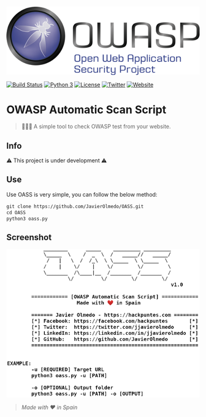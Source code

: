 ![logo](https://raw.githubusercontent.com/JavierOlmedo/OASS/master/img/owasp-logo.png)

[![Build Status](https://api.travis-ci.org/JavierOlmedo/OASS.svg?branch=master)](https://travis-ci.org/JavierOlmedo/OASS)  [![Python 3](https://img.shields.io/badge/python-3.3.6-blue.svg)](https://www.python.org/) [![License](https://img.shields.io/badge/license-MIT-blue.svg)](https://raw.githubusercontent.com/JavierOlmedo/OASS/master/LICENSE) [![Twitter](https://img.shields.io/badge/twitter-@jjavierolmedo-blue.svg)](https://twitter.com/jjavierolmedo) [![Website](https://img.shields.io/badge/website-hackpuntes.com-blue.svg)](https://hackpuntes.com)

# OWASP Automatic Scan Script

> 👨🏿‍💻 A simple tool to check OWASP test from your website.

## Info

⚠️ This project is under development ⚠️

## Use

Use OASS is very simple, you can follow the below method:

```
git clone https://github.com/JavierOlmedo/OASS.git
cd OASS
python3 oass.py
```

## Screenshot

![banner](https://raw.githubusercontent.com/JavierOlmedo/OASS/master/img/oass-banner.png)

> *Made with ❤️ in Spain*